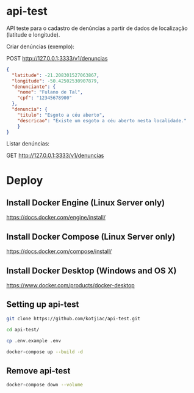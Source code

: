 # api-test

API teste para o cadastro de denúncias a partir de dados de localização (latitude e longitude).

Criar denúncias (exemplo):

POST http://127.0.0.1:3333/v1/denuncias

```json
{
  "latitude": -21.208301527063867,
  "longitude": -50.42502530907879,
  "denunciante": {
    "nome": "Fulano de Tal",
    "cpf": "12345678900"
  },
  "denuncia": {
    "titulo": "Esgoto a céu aberto",
    "descricao": "Existe um esgoto a céu aberto nesta localidade."
	}
}
```
Listar denúncias:

GET http://127.0.0.1:3333/v1/denuncias

# Deploy

## Install Docker Engine (Linux Server only)

https://docs.docker.com/engine/install/

## Install Docker Compose (Linux Server only)

https://docs.docker.com/compose/install/

## Install Docker Desktop (Windows and OS X)

https://www.docker.com/products/docker-desktop

## Setting up api-test

```bash
git clone https://github.com/kotjiac/api-test.git

cd api-test/

cp .env.example .env

docker-compose up --build -d
```

## Remove api-test

```bash
docker-compose down --volume
```
